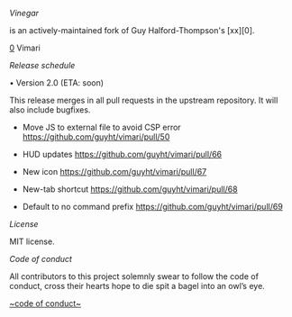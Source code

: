 *Vinegar*

is an actively-maintained fork of Guy
Halford-Thompson's [xx][0].

[0](https://github.com/guyht/vimari) Vimari

*Release schedule*

• Version 2.0 (ETA: soon)

  This release merges in all pull
  requests in the upstream repository.
  It will also include bugfixes.

  - Move JS to external file to avoid
    CSP error
    https://github.com/guyht/vimari/pull/50

  - HUD updates
    https://github.com/guyht/vimari/pull/66

  - New icon
    https://github.com/guyht/vimari/pull/67

  - New-tab shortcut
    https://github.com/guyht/vimari/pull/68

  - Default to no command prefix
    https://github.com/guyht/vimari/pull/69

*License*

MIT license.

*Code of conduct*

All contributors to this project
solemnly swear to follow the code of
conduct, cross their hearts hope to die
spit a bagel into an owl’s eye.

[~code of conduct~](http://contributor-covenant.org/version/1/2/0/)
